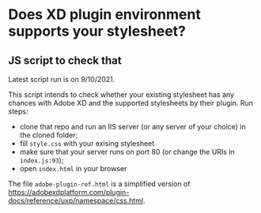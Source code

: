 # Does XD plugin environment supports your stylesheet?
## JS script to check that

Latest script run is on 9/10/2021.

This script intends to check whether your existing stylesheet has any chances with Adobe XD and the supported stylesheets by their plugin.
Run steps:
* clone that repo and run an IIS server (or any server of your choice) in the cloned folder;
* fill `style.css` with your exising stylesheet
* make sure that your server runs on port 80 (or change the URIs in `index.js:93`);
* open `index.html` in your browser

The file `adobe-plugin-ref.html` is a simplified version of https://adobexdplatform.com/plugin-docs/reference/uxp/namespace/css.html.